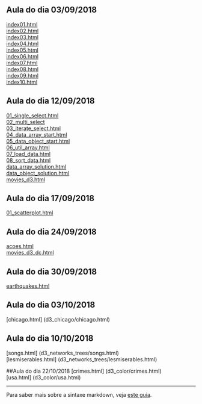 ## Aula do dia 03/09/2018

[index01.html](basic/index01.html)<br>
[index02.html](basic/index02.html)<br>
[index03.html](basic/index03.html)<br>
[index04.html](basic/index04.html)<br>
[index05.html](basic/index05.html)<br>
[index06.html](basic/index06.html)<br>
[index07.html](basic/index07.html)<br>
[index08.html](basic/index08.html)<br>
[index09.html](basic/index09.html)<br>
[index10.html](basic/index10.html)<br>

## Aula do dia 12/09/2018

[01_single_select.html](d3_intro/01_single_select.html)<br>
[02_multi_select](d3_intro/02_multi_select.html)<br>
[03_iterate_select.html](d3_intro/03_iterate_select.html)<br>
[04_data_array_start.html](d3_intro/04_data_array_start.html)<br>
[05_data_object_start.html](d3_intro/05_data_object_start.html)<br>
[06_util_array.html](d3_intro/06_util_array.html)<br>
[07_load_data.html](d3_intro/07_load_data.html)<br>
[08_sort_data.html](d3_intro/08_sort_data.html)<br>
[data_array_solution.html](d3_intro/data_array_solution.html)<br>
[data_object_solution.html](d3_intro/data_object_solution.html)<br>
[movies_d3.html](d3_intro/movies_d3.html)<br>

## Aula do dia 17/09/2018

[01_scatterplot.html](d3_update/01_scatterplot.html)<br>

## Aula do dia 24/09/2018

[acoes.html](d3_crossfilter/acoes.html)<br>
[movies_d3_dc.html](d3_crossfilter/movies_d3_dc.html)<br>

## Aula do dia 30/09/2018

[earthquakes.html](d3_crossfilter_2/earthquakes.html)<br>

## Aula do dia 03/10/2018
[chicago.html] (d3_chicago/chicago.html)<br>

## Aula do dia 10/10/2018
[songs.html] (d3_networks_trees/songs.html)<br>
[lesmiserables.html] (d3_networks_trees/lesmiserables.html)<br>

##Aula do dia 22/10/2018
[crimes.html] (d3_color/crimes.html)<br>
[usa.html] (d3_color/usa.html)<br>

---

Para saber mais sobre a sintaxe markdown, veja [este guia](https://guides.github.com/features/mastering-markdown/).